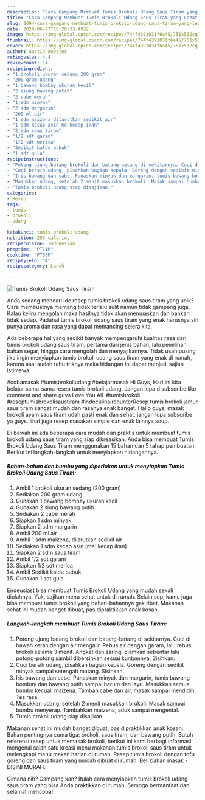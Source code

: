 ```yaml
---
description: "Cara Gampang Membuat Tumis Brokoli Udang Saus Tiram yang Lezat Sekali"
title: "Cara Gampang Membuat Tumis Brokoli Udang Saus Tiram yang Lezat Sekali"
slug: 2094-cara-gampang-membuat-tumis-brokoli-udang-saus-tiram-yang-lezat-sekali
date: 2020-06-27T10:20:33.492Z
image: https://img-global.cpcdn.com/recipes/744f4391031f6a45/751x532cq70/tumis-brokoli-udang-saus-tiram-foto-resep-utama.jpg
thumbnail: https://img-global.cpcdn.com/recipes/744f4391031f6a45/751x532cq70/tumis-brokoli-udang-saus-tiram-foto-resep-utama.jpg
cover: https://img-global.cpcdn.com/recipes/744f4391031f6a45/751x532cq70/tumis-brokoli-udang-saus-tiram-foto-resep-utama.jpg
author: Austin Webster
ratingvalue: 4.4
reviewcount: 14
recipeingredient:
- "1 brokoli ukuran sedang 200 gram"
- "200 gram udang"
- "1 bawang bombay ukuran kecil"
- "2 siung bawang putih"
- "2 cabe merah"
- "1 sdm minyak"
- "2 sdm margarin"
- "200 ml air"
- "1 sdm maizena dilarutkan sedikit air"
- "1 sdm kecap asin me kecap ikan"
- "2 sdm saus tiram"
- "1/2 sdt garam"
- "1/2 sdt merica"
- "Sedikit kaldu bubuk"
- "1 sdt gula"
recipeinstructions:
- "Potong ujung batang brokoli dan batang-batang di sekitarnya. Cuci di bawah keran dengan air mengalir. Rebus air dengan garam, lalu rebus brokoli selama 3 menit. Angkat dan saring, diamkan sebentar lalu potong-potong sambil dibersihkan sesuai kuntumnya. Sisihkan."
- "Cuci bersih udang, pisahkan bagian kepala. Goreng dengan sedikit minyak sampai setengah matang. Sisihkan."
- "Iris bawang dan cabe. Panaskan minyak dan margarin, tumis bawang bombay dan bawang putih sampai harum dan layu. Masukkan semua bumbu kecuali maizena. Tambah cabe dan air, masak sampai mendidih. Tes rasa."
- "Masukkan udang, setelah 2 menit masukkan brokoli. Masak sampai bumbu menyerap. Tambahkan maizena, aduk sampai mengental."
- "Tumis brokoli udang siap disajikan."
categories:
- Resep
tags:
- tumis
- brokoli
- udang

katakunci: tumis brokoli udang 
nutrition: 293 calories
recipecuisine: Indonesian
preptime: "PT11M"
cooktime: "PT55M"
recipeyield: "4"
recipecategory: Lunch

---
```



![Tumis Brokoli Udang Saus Tiram](https://img-global.cpcdn.com/recipes/744f4391031f6a45/751x532cq70/tumis-brokoli-udang-saus-tiram-foto-resep-utama.jpg)

Anda sedang mencari ide resep tumis brokoli udang saus tiram yang unik? Cara membuatnya memang tidak terlalu sulit namun tidak gampang juga. Kalau keliru mengolah maka hasilnya tidak akan memuaskan dan bahkan tidak sedap. Padahal tumis brokoli udang saus tiram yang enak harusnya sih punya aroma dan rasa yang dapat memancing selera kita.

Ada beberapa hal yang sedikit banyak mempengaruhi kualitas rasa dari tumis brokoli udang saus tiram, pertama dari jenis bahan, lalu pemilihan bahan segar, hingga cara mengolah dan menyajikannya. Tidak usah pusing jika ingin menyiapkan tumis brokoli udang saus tiram yang enak di rumah, karena asal sudah tahu triknya maka hidangan ini dapat menjadi sajian istimewa.

#cobamasak #tumisbrokoliudang #belajarmasak Hi Guys, Hari ini kita belajar sama-sama resep tumis brokoli udang. Jangan lupa d subscribe like comment and share guys Love You All. #tumisbrokoli #reseptumisbrokolisaustiram #indoculinairehunterResep tumis brokoli jamur saus tiram sangat mudah dan rasanya enak banget. Hallo guys, masak brokoli ayam saus tiram udah pasti enak dan sehat. jangan lupa subscribe ya guys. lihat juga resep masakan simple dan enak lainnya soup.


Di bawah ini ada beberapa cara mudah dan praktis untuk membuat tumis brokoli udang saus tiram yang siap dikreasikan. Anda bisa membuat Tumis Brokoli Udang Saus Tiram menggunakan 15 bahan dan 5 tahap pembuatan. Berikut ini langkah-langkah untuk menyiapkan hidangannya.

<!--inarticleads1-->

##### Bahan-bahan dan bumbu yang diperlukan untuk menyiapkan Tumis Brokoli Udang Saus Tiram:

1. Ambil 1 brokoli ukuran sedang (200 gram)
1. Sediakan 200 gram udang
1. Gunakan 1 bawang bombay ukuran kecil
1. Gunakan 2 siung bawang putih
1. Sediakan 2 cabe merah
1. Siapkan 1 sdm minyak
1. Siapkan 2 sdm margarin
1. Ambil 200 ml air
1. Ambil 1 sdm maizena, dilarutkan sedikit air
1. Sediakan 1 sdm kecap asin (me: kecap ikan)
1. Siapkan 2 sdm saus tiram
1. Ambil 1/2 sdt garam
1. Siapkan 1/2 sdt merica
1. Ambil Sedikit kaldu bubuk
1. Gunakan 1 sdt gula


Endeusiast bisa membuat Tumis Brokoli Udang yang mudah sekali diolahnya. Yuk, sajikan menu sehat untuk di rumah. Selain sop, kamu juga bisa membuat tumis brokoli yang bahan-bahannya gak ribet. Makanan sehat ini mudah banget dibuat, pas dipraktikkan anak kosan. 

<!--inarticleads2-->

##### Langkah-langkah membuat Tumis Brokoli Udang Saus Tiram:

1. Potong ujung batang brokoli dan batang-batang di sekitarnya. Cuci di bawah keran dengan air mengalir. Rebus air dengan garam, lalu rebus brokoli selama 3 menit. Angkat dan saring, diamkan sebentar lalu potong-potong sambil dibersihkan sesuai kuntumnya. Sisihkan.
1. Cuci bersih udang, pisahkan bagian kepala. Goreng dengan sedikit minyak sampai setengah matang. Sisihkan.
1. Iris bawang dan cabe. Panaskan minyak dan margarin, tumis bawang bombay dan bawang putih sampai harum dan layu. Masukkan semua bumbu kecuali maizena. Tambah cabe dan air, masak sampai mendidih. Tes rasa.
1. Masukkan udang, setelah 2 menit masukkan brokoli. Masak sampai bumbu menyerap. Tambahkan maizena, aduk sampai mengental.
1. Tumis brokoli udang siap disajikan.


Makanan sehat ini mudah banget dibuat, pas dipraktikkan anak kosan. Bahan pentingnya cuma tiga: brokoli, saus tiram, dan bawang putih. Butuh referensi resep untuk memasak brokoli, berikut ini kami berbagi informasi mengenai salah satu kreasi menu makanan tumis brokoli saus tiram untuk melengkapi menu makan harian di rumah. Resep tumis brokoli dengan tofu goreng dan saus tiram yang mudah dibuat di rumah. Beli bahan masak - DISINI MURAH. 

Gimana nih? Gampang kan? Itulah cara menyiapkan tumis brokoli udang saus tiram yang bisa Anda praktikkan di rumah. Semoga bermanfaat dan selamat mencoba!
